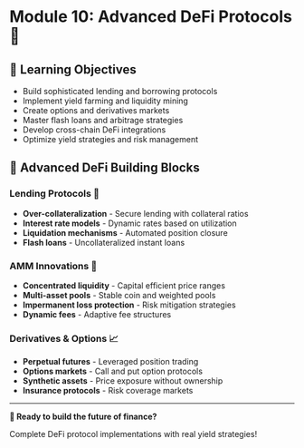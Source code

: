 # Module 10: Advanced DeFi Protocols 🏦

## 🎯 Learning Objectives
- Build sophisticated lending and borrowing protocols
- Implement yield farming and liquidity mining
- Create options and derivatives markets
- Master flash loans and arbitrage strategies
- Develop cross-chain DeFi integrations
- Optimize yield strategies and risk management

## 💎 Advanced DeFi Building Blocks

### **Lending Protocols** 🏦
- **Over-collateralization** - Secure lending with collateral ratios
- **Interest rate models** - Dynamic rates based on utilization
- **Liquidation mechanisms** - Automated position closure
- **Flash loans** - Uncollateralized instant loans

### **AMM Innovations** 🔄
- **Concentrated liquidity** - Capital efficient price ranges
- **Multi-asset pools** - Stable coin and weighted pools
- **Impermanent loss protection** - Risk mitigation strategies
- **Dynamic fees** - Adaptive fee structures

### **Derivatives & Options** 📈
- **Perpetual futures** - Leveraged position trading
- **Options markets** - Call and put option protocols
- **Synthetic assets** - Price exposure without ownership
- **Insurance protocols** - Risk coverage markets

---

**🏦 Ready to build the future of finance?**

Complete DeFi protocol implementations with real yield strategies!
